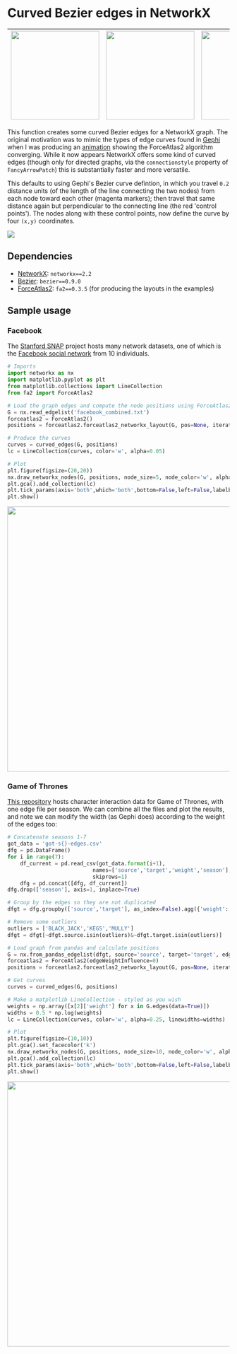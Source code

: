 # Curved Bezier edges in NetworkX

| <img src="https://github.com/beyondbeneath/bezier-curved-edges-networkx/blob/master/example-atlassian.png" height=200px> | <img src="https://github.com/beyondbeneath/bezier-curved-edges-networkx/blob/master/example-fb.png" height=200px> | <img src="https://github.com/beyondbeneath/bezier-curved-edges-networkx/blob/master/example-got.png" height=200px> |
|---|---|---|

This function creates some curved Bezier edges for a NetworkX graph. The original motivation was to mimic the types of edge curves found in [Gephi](https://gephi.org/) when I was producing an [animation](https://www.atlassian.com/blog/inside-atlassian/teamwork-data-visualization) showing the ForceAtlas2 algorithm converging. While it now appears NetworkX offers some kind of curved edges (though only for directed graphs, via the `connectionstyle` property of `FancyArrowPatch`) this is substantially faster and more versatile.

This defaults to using Gephi's Bezier curve defintion, in which you travel `0.2` distance units (of the length of the line connecting the two nodes) from each node toward each other (magenta markers); then travel that same distance again but perpendicular to the connecting line (the red 'control points'). The nodes along with these control points, now define the curve by four `(x,y)` coordinates. 

<img src="https://github.com/beyondbeneath/bezier-curved-edges-networkx/blob/master/bezier.png">

## Dependencies

* [NetworkX](https://networkx.github.io/): `networkx==2.2`
* [Bezier](https://pypi.org/project/bezier/): `bezier==0.9.0`
* [ForceAtlas2](https://github.com/bhargavchippada/forceatlas2): `fa2==0.3.5` (for producing the layouts in the examples)

## Sample usage

### Facebook

The [Stanford SNAP](https://snap.stanford.edu/index.html) project hosts many network datasets, one of which is the [Facebook social network](https://snap.stanford.edu/data/egonets-Facebook.html) from 10 individuals.

```python
# Imports
import networkx as nx
import matplotlib.pyplot as plt
from matplotlib.collections import LineCollection
from fa2 import ForceAtlas2

# Load the graph edges and compute the node positions using ForceAtlas2
G = nx.read_edgelist('facebook_combined.txt')
forceatlas2 = ForceAtlas2()
positions = forceatlas2.forceatlas2_networkx_layout(G, pos=None, iterations=50)

# Produce the curves
curves = curved_edges(G, positions)
lc = LineCollection(curves, color='w', alpha=0.05)

# Plot
plt.figure(figsize=(20,20))
nx.draw_networkx_nodes(G, positions, node_size=5, node_color='w', alpha=0.4)
plt.gca().add_collection(lc)
plt.tick_params(axis='both',which='both',bottom=False,left=False,labelbottom=False,labelleft=False)
plt.show()
```

<img src="https://github.com/beyondbeneath/bezier-curved-edges-networkx/blob/master/example-fb.png" width=600px>

### Game of Thrones

[This repository](https://github.com/mathbeveridge/gameofthrones) hosts character interaction data for Game of Thrones, with one edge file per season. We can combine all the files and plot the results, and note we can modify the width (as Gephi does) according to the weight of the edges too:

```python
# Concatenate seasons 1-7
got_data = 'got-s{}-edges.csv'
dfg = pd.DataFrame()
for i in range(7):
	df_current = pd.read_csv(got_data.format(i+1),
                           names=['source','target','weight','season'],
                           skiprows=1)
	dfg = pd.concat([dfg, df_current])
dfg.drop(['season'], axis=1, inplace=True)

# Group by the edges so they are not duplicated
dfgt = dfg.groupby(['source','target'], as_index=False).agg({'weight':'sum'})

# Remove some outliers
outliers = ['BLACK_JACK','KEGS','MULLY']
dfgt = dfgt[~dfgt.source.isin(outliers)&~dfgt.target.isin(outliers)]

# Load graph from pandas and calculate positions
G = nx.from_pandas_edgelist(dfgt, source='source', target='target', edge_attr='weight')
forceatlas2 = ForceAtlas2(edgeWeightInfluence=0)
positions = forceatlas2.forceatlas2_networkx_layout(G, pos=None, iterations=1000)

# Get curves
curves = curved_edges(G, positions)

# Make a matplotlib LineCollection - styled as you wish
weights = np.array([x[2]['weight'] for x in G.edges(data=True)])
widths = 0.5 * np.log(weights)
lc = LineCollection(curves, color='w', alpha=0.25, linewidths=widths)

# Plot
plt.figure(figsize=(10,10))
plt.gca().set_facecolor('k')
nx.draw_networkx_nodes(G, positions, node_size=10, node_color='w', alpha=0.5)
plt.gca().add_collection(lc)
plt.tick_params(axis='both',which='both',bottom=False,left=False,labelbottom=False,labelleft=False)
plt.show()
```

<img src="https://github.com/beyondbeneath/bezier-curved-edges-networkx/blob/master/example-got.png" width=600px>

